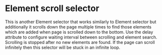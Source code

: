 # Element scroll selector

This is another Element selector that works similarly to Element selector but
additionally it scrolls down the page multiple times to find those elements
which are added when page is scrolled down to the bottom. Use the delay
attribute to configure waiting interval between scrolling and element search.
Scrolling is stopped after no new elements are found. If the page can scroll
infinitely then this selector will be stuck in an infinite loop.